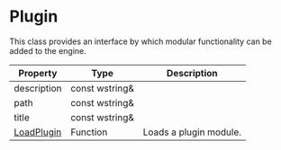 # Plugin #

This class provides an interface by which modular functionality can be added to the engine.

| Property | Type | Description |
| ----- | ----- | ----- |
| description | const wstring& |  |
| path | const wstring& |  |
| title | const wstring& |  |
| [LoadPlugin](API_LoadPlugin.md) | Function | Loads a plugin module. |
